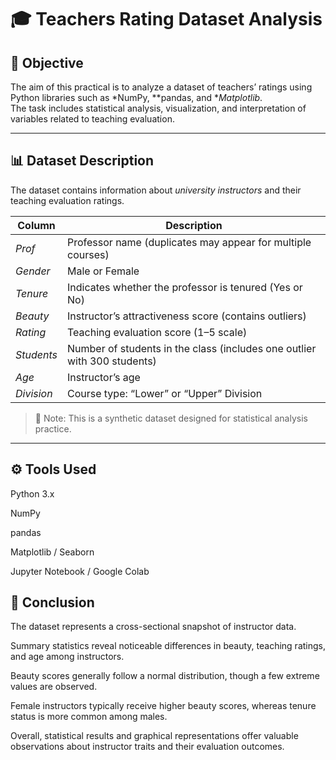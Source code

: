 # 🎓 Teachers Rating Dataset Analysis

## 🧭 Objective
The aim of this practical is to analyze a dataset of teachers’ ratings using Python libraries such as *NumPy, **pandas, and **Matplotlib*.  
The task includes statistical analysis, visualization, and interpretation of variables related to teaching evaluation.

---

## 📊 Dataset Description

The dataset contains information about *university instructors* and their teaching evaluation ratings.

| Column | Description |
|---------|--------------|
| *Prof* | Professor name (duplicates may appear for multiple courses) |
| *Gender* | Male or Female |
| *Tenure* | Indicates whether the professor is tenured (Yes or No) |
| *Beauty* | Instructor’s attractiveness score (contains outliers) |
| *Rating* | Teaching evaluation score (1–5 scale) |
| *Students* | Number of students in the class (includes one outlier with 300 students) |
| *Age* | Instructor’s age |
| *Division* | Course type: “Lower” or “Upper” Division |

> 🧩 Note: This is a synthetic dataset designed for statistical analysis practice.

---
## ⚙ Tools Used

Python 3.x

NumPy

pandas

Matplotlib / Seaborn

Jupyter Notebook / Google Colab

## 🧾 Conclusion

The dataset represents a cross-sectional snapshot of instructor data.

Summary statistics reveal noticeable differences in beauty, teaching ratings, and age among instructors.

Beauty scores generally follow a normal distribution, though a few extreme values are observed.

Female instructors typically receive higher beauty scores, whereas tenure status is more common among males.

Overall, statistical results and graphical representations offer valuable observations about instructor traits and their evaluation outcomes.
